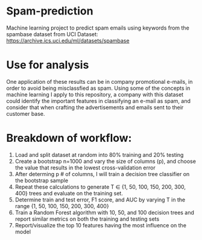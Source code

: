 # Spam-prediction
Machine learning project to predict spam emails using keywords from the spambase dataset from UCI
Dataset: https://archive.ics.uci.edu/ml/datasets/spambase

# Use for analysis
One application of these results can be in company promotional e-mails, in order to avoid being misclassfied as spam. Using some of the concepts in machine learning I apply to this repository, a company with this dataset could identify the important features in classifying an e-mail as spam, and consider that when crafting the advertisements and emails sent to their customer base. 


# Breakdown of workflow:
1. Load and split dataset at random into 80% training and 20% testing
2. Create a bootstrap n=1000 and vary the size of columns (p), and choose the value that results in the lowest cross-validation error 
3. After determing p # of columns, I will train a decision tree classifier on the bootstrap sample
4. Repeat these calculations to generate T ∈ {1, 50, 100, 150, 200, 300, 400} trees and evaluate on the training set.
5. Determine train and test error, F1 score, and AUC by varying T in the range {1, 50, 100, 150, 200, 300, 400}
6. Train a Random Forest algorithm with 10, 50, and 100 decision trees and report similar metrics on both the training and testing sets
7. Report/visualize the top 10 features having the most influence on the model
